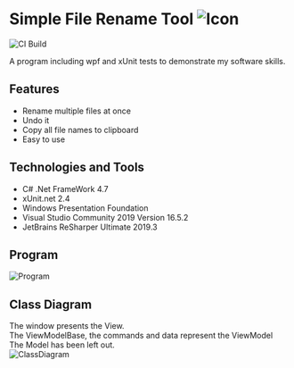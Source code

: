 # Simple File Rename Tool ![Icon](https://raw.githubusercontent.com/PascalSchei/RenameTool/master/ReadMeFiles/Rename.ico)
![CI Build](https://github.com/PascalSchei/RenameTool/workflows/CI%20Build/badge.svg)


A program including wpf and xUnit tests to demonstrate my software skills.

## Features
- Rename multiple files at once
- Undo it
- Copy all file names to clipboard
- Easy to use

## Technologies and Tools
- C# .Net FrameWork 4.7
- xUnit.net 2.4
- Windows Presentation Foundation
- Visual Studio Community 2019 Version 16.5.2
- JetBrains ReSharper Ultimate 2019.3

## Program
![Program](https://github.com/PascalSchei/RenameTool/blob/master/ReadMeFiles/FileRenamer.png)


## Class Diagram

The window presents the View.  
The ViewModelBase, the commands and data represent the ViewModel  
The Model has been left out.  
![ClassDiagram](https://github.com/PascalSchei/RenameTool/blob/master/ReadMeFiles/ClassDiagram.png)
